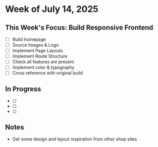 # Week of July 14, 2025

## This Week's Focus: Build Responsive Frontend

- [ ] Build homepage
- [ ] Source Images & Logo
- [ ] Implement Page Layouts
- [ ] Implement Route Structure
- [ ] Check all features are present
- [ ] Implement color & typography
- [ ] Cross reference with original build

## In Progress

- [ ]
- [ ]
- [ ]

## Notes

- Get some design and layout inspiration from other shop sites
